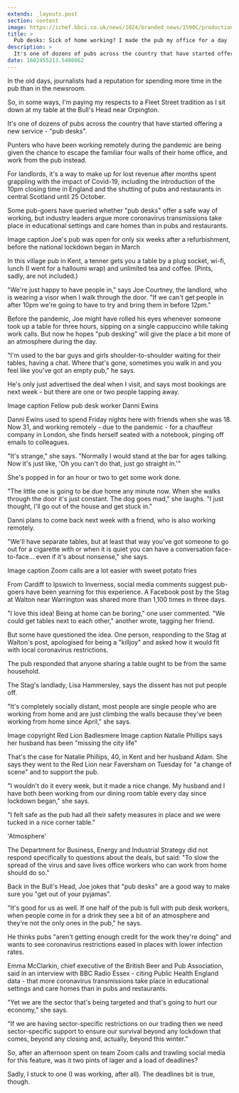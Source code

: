 ```yaml
--- 
extends: _layouts.post 
section: content 
image: https://ichef.bbci.co.uk/news/1024/branded_news/1590C/production/_114823388_-j6qhw3g.jpg 
title: > 
  Pub desks: Sick of home working? I made the pub my office for a day 
description: > 
  It's one of dozens of pubs across the country that have started offering a new service - "pub desks".Some pub-goers have queried whether "pub desks" offer a safe way of working, but industry leaders argue more coronavirus transmissions take place in educational settings and care homes than in pubs and restaurants.But now he hopes "pub desking" will give the place a bit more of an atmosphere during the day.Image caption Fellow pub desk worker Danni EwinsDanni Ewins used to spend Friday nights here with friends when she was 18.My husband and I have both been working from our dining room table every day since lockdown began," she says. 
date: 1602455213.5486062 
--- 
```

In the old days, journalists had a reputation for spending more time in the pub than in the newsroom.

So, in some ways, I'm paying my respects to a Fleet Street tradition as I sit down at my table at the Bull's Head near Orpington.

It's one of dozens of pubs across the country that have started offering a new service - "pub desks".

Punters who have been working remotely during the pandemic are being given the chance to escape the familiar four walls of their home office, and work from the pub instead.

For landlords, it's a way to make up for lost revenue after months spent grappling with the impact of Covid-19, including the introduction of the 10pm closing time in England and the shutting of pubs and restaurants in central Scotland until 25 October.

Some pub-goers have queried whether "pub desks" offer a safe way of working, but industry leaders argue more coronavirus transmissions take place in educational settings and care homes than in pubs and restaurants.

Image caption Joe's pub was open for only six weeks after a refurbishment, before the national lockdown began in March

In this village pub in Kent, a tenner gets you a table by a plug socket, wi-fi, lunch (I went for a halloumi wrap) and unlimited tea and coffee. (Pints, sadly, are not included.)

"We're just happy to have people in," says Joe Courtney, the landlord, who is wearing a visor when I walk through the door. "If we can't get people in after 10pm we're going to have to try and bring them in before 12pm."

Before the pandemic, Joe might have rolled his eyes whenever someone took up a table for three hours, sipping on a single cappuccino while taking work calls. But now he hopes "pub desking" will give the place a bit more of an atmosphere during the day.

"I'm used to the bar guys and girls shoulder-to-shoulder waiting for their tables, having a chat. Where that's gone, sometimes you walk in and you feel like you've got an empty pub," he says.

He's only just advertised the deal when I visit, and says most bookings are next week - but there are one or two people tapping away.

Image caption Fellow pub desk worker Danni Ewins

Danni Ewins used to spend Friday nights here with friends when she was 18. Now 31, and working remotely - due to the pandemic - for a chauffeur company in London, she finds herself seated with a notebook, pinging off emails to colleagues.

"It's strange," she says. "Normally I would stand at the bar for ages talking. Now it's just like, 'Oh you can't do that, just go straight in.'"

She's popped in for an hour or two to get some work done.

"The little one is going to be due home any minute now. When she walks through the door it's just constant. The dog goes mad," she laughs. "I just thought, I'll go out of the house and get stuck in."

Danni plans to come back next week with a friend, who is also working remotely.

"We'll have separate tables, but at least that way you've got someone to go out for a cigarette with or when it is quiet you can have a conversation face-to-face... even if it's about nonsense," she says.

Image caption Zoom calls are a lot easier with sweet potato fries

From Cardiff to Ipswich to Inverness, social media comments suggest pub-goers have been yearning for this experience. A Facebook post by the Stag at Walton near Warrington was shared more than 1,100 times in three days.

"I love this idea! Being at home can be boring," one user commented. "We could get tables next to each other," another wrote, tagging her friend.

But some have questioned the idea. One person, responding to the Stag at Walton's post, apologised for being a "killjoy" and asked how it would fit with local coronavirus restrictions.

The pub responded that anyone sharing a table ought to be from the same household.

The Stag's landlady, Lisa Hammersley, says the dissent has not put people off.

"It's completely socially distant, most people are single people who are working from home and are just climbing the walls because they've been working from home since April," she says.

Image copyright Red Lion Badlesmere Image caption Natalie Phillips says her husband has been "missing the city life"

That's the case for Natalie Phillips, 40, in Kent and her husband Adam. She says they went to the Red Lion near Faversham on Tuesday for "a change of scene" and to support the pub.

"I wouldn't do it every week, but it made a nice change. My husband and I have both been working from our dining room table every day since lockdown began," she says.

"I felt safe as the pub had all their safety measures in place and we were tucked in a nice corner table."

'Atmosphere'

The Department for Business, Energy and Industrial Strategy did not respond specifically to questions about the deals, but said: "To slow the spread of the virus and save lives office workers who can work from home should do so."

Back in the Bull's Head, Joe jokes that "pub desks" are a good way to make sure you "get out of your pyjamas".

"It's good for us as well. If one half of the pub is full with pub desk workers, when people come in for a drink they see a bit of an atmosphere and they're not the only ones in the pub," he says.

He thinks pubs "aren't getting enough credit for the work they're doing" and wants to see coronavirus restrictions eased in places with lower infection rates.

Emma McClarkin, chief executive of the British Beer and Pub Association, said in an interview with BBC Radio Essex - citing Public Health England data - that more coronavirus transmissions take place in educational settings and care homes than in pubs and restaurants.

"Yet we are the sector that's being targeted and that's going to hurt our economy," she says.

"If we are having sector-specific restrictions on our trading then we need sector-specific support to ensure our survival beyond any lockdown that comes, beyond any closing and, actually, beyond this winter."

So, after an afternoon spent on team Zoom calls and trawling social media for this feature, was it two pints of lager and a load of deadlines?

Sadly, I stuck to one (I was working, after all). The deadlines bit is true, though.